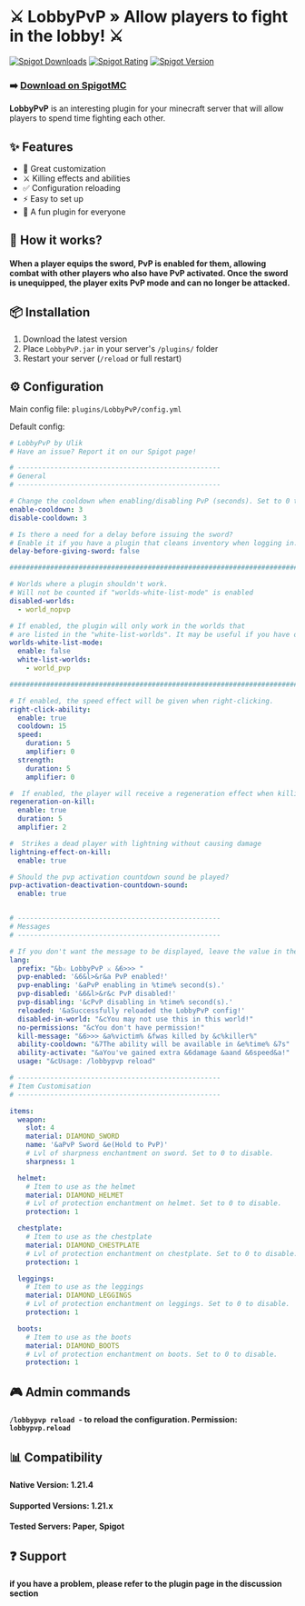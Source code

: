 # ⚔️ LobbyPvP » Allow players to fight in the lobby! ⚔️

[![Spigot Downloads](https://img.shields.io/spiget/downloads/126633?style=for-the-badge&color=success&label=Downloads)](https://www.spigotmc.org/resources/⚔️-lobbypvp-»-allow-players-to-fight-in-the-lobby-⚔️.126633/)
[![Spigot Rating](https://img.shields.io/spiget/rating/126633?style=for-the-badge&color=blue&label=Rating)](https://www.spigotmc.org/resources/⚔️-lobbypvp-»-allow-players-to-fight-in-the-lobby-⚔️.126633/)
[![Spigot Version](https://img.shields.io/spiget/version/126633?style=for-the-badge&label=Version)](https://www.spigotmc.org/resources/⚔️-lobbypvp-»-allow-players-to-fight-in-the-lobby-⚔️.126633/)

### **➡️ [Download on SpigotMC](https://www.spigotmc.org/resources/⚔️-lobbypvp-»-allow-players-to-fight-in-the-lobby-⚔️.126633/)**


**LobbyPvP** is an interesting plugin for your minecraft server that will allow players to spend time fighting each other.

## ✨ Features
- 🔧 Great customization
- ⚔️ Killing effects and abilities
- ✅ Configuration reloading
- ⚡ Easy to set up
- 🌟 A fun plugin for everyone

## 📜 How it works?
#### When a player equips the sword, PvP is enabled for them, allowing combat with other players who also have PvP activated. Once the sword is unequipped, the player exits PvP mode and can no longer be attacked.

## 📦 Installation
1. Download the latest version
2. Place `LobbyPvP.jar` in your server's `/plugins/` folder
3. Restart your server (`/reload` or full restart)

## ⚙️ Configuration
Main config file: `plugins/LobbyPvP/config.yml`

Default config:
```yaml
# LobbyPvP by Ulik
# Have an issue? Report it on our Spigot page!

# --------------------------------------------------
# General
# --------------------------------------------------

# Change the cooldown when enabling/disabling PvP (seconds). Set to 0 to disable.
enable-cooldown: 3
disable-cooldown: 3

# Is there a need for a delay before issuing the sword?
# Enable it if you have a plugin that cleans inventory when logging in.
delay-before-giving-sword: false

###########################################################################################################

# Worlds where a plugin shouldn't work.
# Will not be counted if "worlds-white-list-mode" is enabled
disabled-worlds:
  - world_nopvp

# If enabled, the plugin will only work in the worlds that
# are listed in the "white-list-worlds". It may be useful if you have one lobby and many ordinary worlds.
worlds-white-list-mode:
  enable: false
  white-list-worlds:
    - world_pvp

###########################################################################################################

# If enabled, the speed effect will be given when right-clicking.
right-click-ability:
  enable: true
  cooldown: 15
  speed:
    duration: 5
    amplifier: 0
  strength:
    duration: 5
    amplifier: 0

#  If enabled, the player will receive a regeneration effect when killing another player.
regeneration-on-kill:
  enable: true
  duration: 5
  amplifier: 2

#  Strikes a dead player with lightning without causing damage
lightning-effect-on-kill:
  enable: true

# Should the pvp activation countdown sound be played?
pvp-activation-deactivation-countdown-sound:
  enable: true


# --------------------------------------------------
# Messages
# --------------------------------------------------

# If you don't want the message to be displayed, leave the value in the buckets empty.
lang:
  prefix: "&b⚔ LobbyPvP ⚔ &6>>> "
  pvp-enabled: '&6&l>&r&a PvP enabled!'
  pvp-enabling: '&aPvP enabling in %time% second(s).'
  pvp-disabled: '&6&l>&r&c PvP disabled!'
  pvp-disabling: '&cPvP disabling in %time% second(s).'
  reloaded: '&aSuccessfully reloaded the LobbyPvP config!'
  disabled-in-world: "&cYou may not use this in this world!"
  no-permissions: "&cYou don't have permission!"
  kill-message: "&6>>> &a%victim% &fwas killed by &c%killer%"
  ability-cooldown: "&7The ability will be available in &e%time% &7s"
  ability-activate: "&aYou've gained extra &6damage &aand &6speed&a!"
  usage: "&cUsage: /lobbypvp reload"

# --------------------------------------------------
# Item Customisation
# --------------------------------------------------

items:
  weapon:
    slot: 4
    material: DIAMOND_SWORD
    name: '&aPvP Sword &e(Hold to PvP)'
    # Lvl of sharpness enchantment on sword. Set to 0 to disable.
    sharpness: 1

  helmet:
    # Item to use as the helmet
    material: DIAMOND_HELMET
    # Lvl of protection enchantment on helmet. Set to 0 to disable.
    protection: 1

  chestplate:
    # Item to use as the chestplate
    material: DIAMOND_CHESTPLATE
    # Lvl of protection enchantment on chestplate. Set to 0 to disable.
    protection: 1

  leggings:
    # Item to use as the leggings
    material: DIAMOND_LEGGINGS
    # Lvl of protection enchantment on leggings. Set to 0 to disable.
    protection: 1

  boots:
    # Item to use as the boots
    material: DIAMOND_BOOTS
    # Lvl of protection enchantment on boots. Set to 0 to disable.
    protection: 1
```
## 🎮 Admin commands
#### `/lobbypvp reload `- to reload the configuration. Permission: `lobbypvp.reload`

## 📊 Compatibility
#### Native Version: 1.21.4
#### Supported Versions: 1.21.x
#### Tested Servers: Paper, Spigot

## ❓ Support
#### if you have a problem, please refer to the plugin page in the discussion section 



